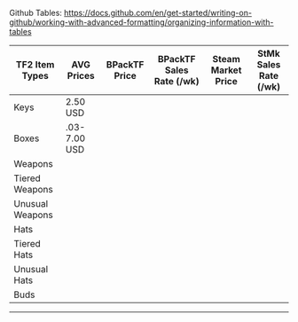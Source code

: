  
Github Tables:  https://docs.github.com/en/get-started/writing-on-github/working-with-advanced-formatting/organizing-information-with-tables

| TF2 Item Types | AVG Prices | BPackTF Price | BPackTF Sales Rate (/wk) | Steam Market Price | StMk Sales Rate (/wk) |
|----------------|------------|---------------|--------------------------|--------------------|-------------------------|
| Keys | 2.50 USD |
| Boxes | .03-7.00 USD |
| Weapons |
| Tiered Weapons |
| Unusual Weapons |
| Hats |
| Tiered Hats |
| Unusual Hats |
| Buds |

------------------------------------------------------

